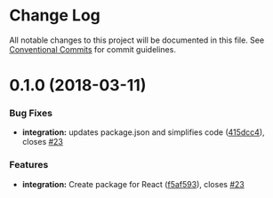 # Change Log

All notable changes to this project will be documented in this file.
See [Conventional Commits](https://conventionalcommits.org) for commit guidelines.

<a name="0.1.0"></a>
# 0.1.0 (2018-03-11)


### Bug Fixes

* **integration:** updates package.json and simplifies code ([415dcc4](https://github.com/stalniy/casl/commit/415dcc4)), closes [#23](https://github.com/stalniy/casl/issues/23)


### Features

* **integration:** Create package for React ([f5af593](https://github.com/stalniy/casl/commit/f5af593)), closes [#23](https://github.com/stalniy/casl/issues/23)
